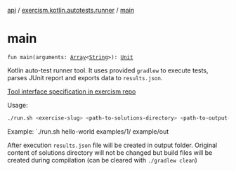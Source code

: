 [api](../index.md) / [exercism.kotlin.autotests.runner](index.md) / [main](./main.md)

# main

`fun main(arguments: `[`Array`](https://kotlinlang.org/api/latest/jvm/stdlib/kotlin/-array/index.html)`<`[`String`](https://kotlinlang.org/api/latest/jvm/stdlib/kotlin/-string/index.html)`>): `[`Unit`](https://kotlinlang.org/api/latest/jvm/stdlib/kotlin/-unit/index.html)

Kotlin auto-test runner tool.
It uses provided `gradlew` to execute tests, parses JUnit report and exports data to `results.json`.

[Tool interface specification in exercism repo](https://github.com/exercism/automated-tests/blob/master/docs/interface.md)

Usage:

``` bash
./run.sh <exercise-slug> <path-to-solutions-directory> <path-to-output-directory>
```

Example: `./run.sh hello-world examples/1/ example/out

After execution `results.json` file will be created in output folder.
Original content of solutions directory will not be changed
but build files will be created during compilation (can be cleared with `./gradlew clean`)


